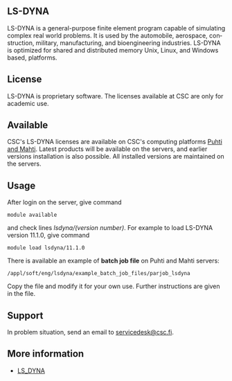 ## LS-DYNA

LS-DY­NA is a gen­er­al-pur­pose fi­nite el­e­ment pro­gram ca­pa­ble of sim­u­lat­ing com­plex re­al world prob­lems. It is used by the au­to­mo­bile, aero­space, con­struc­tion, mil­i­tary, man­u­fac­tur­ing, and bio­engi­neer­ing in­dus­tries. LS-DY­NA is op­ti­mized for shared and dis­trib­uted mem­o­ry Unix, Lin­ux, and Win­dows based, plat­forms.

## License

LS-DYNA is proprietary software. The licenses available at CSC are only for academic use.  

## Available

CSC's LS-DYNA licenses are available on CSC's computing platforms [Puhti and Mahti](https://research.csc.fi/csc-s-servers).  Latest products will be available on the servers, and earlier versions installation is also possible.  All installed versions are maintained on the servers.

## Usage

After login on the server, give command

    module available

and check lines *lsdyna/(version number)*. For example to load LS-DYNA version 11.1.0, give command

    module load lsdyna/11.1.0

There is available an example of **batch job file** on Puhti and Mahti servers:

    /appl/soft/eng/lsdyna/example_batch_job_files/parjob_lsdyna

Copy the file and modify it for your own use. Further instructions are given in the file.

## Support

In problem situation, send an email to servicedesk@csc.fi.

## More information

* [LS_DYNA](http://www.lstc.com/products/ls-dyna)


